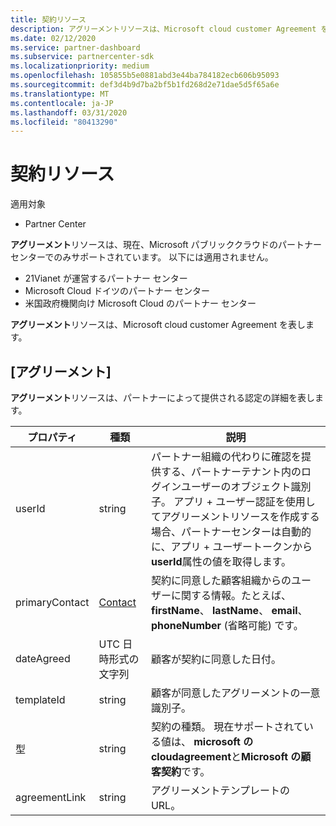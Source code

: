```yaml
---
title: 契約リソース
description: アグリーメントリソースは、Microsoft cloud customer Agreement を表します。
ms.date: 02/12/2020
ms.service: partner-dashboard
ms.subservice: partnercenter-sdk
ms.localizationpriority: medium
ms.openlocfilehash: 105855b5e0881abd3e44ba784182ecb606b95093
ms.sourcegitcommit: def3d4b9d7ba2bf5b1fd268d2e71dae5d5f65a6e
ms.translationtype: MT
ms.contentlocale: ja-JP
ms.lasthandoff: 03/31/2020
ms.locfileid: "80413290"
---
```

# <a name="agreement-resources"></a>契約リソース

適用対象

- Partner Center

**アグリーメント**リソースは、現在、Microsoft パブリッククラウドのパートナーセンターでのみサポートされています。 以下には適用されません。

- 21Vianet が運営するパートナー センター
- Microsoft Cloud ドイツのパートナー センター
- 米国政府機関向け Microsoft Cloud のパートナー センター

**アグリーメント**リソースは、Microsoft cloud customer Agreement を表します。

## <a name="agreement"></a>[アグリーメント]

**アグリーメント**リソースは、パートナーによって提供される認定の詳細を表します。

| プロパティ       | 種類   | 説明                                                                                               |
|----------------|--------|-----------------------------------------------------------------------------------------------------------|
| userId         | string                         | パートナー組織の代わりに確認を提供する、パートナーテナント内のログインユーザーのオブジェクト識別子。 アプリ + ユーザー認証を使用してアグリーメントリソースを作成する場合、パートナーセンターは自動的に、アプリ + ユーザートークンから**userId**属性の値を取得します。                                                                             |
| primaryContact | [Contact](./utility-resources.md#contact) | 契約に同意した顧客組織からのユーザーに関する情報。たとえば、 **firstName**、 **lastName**、 **email**、 **phoneNumber** (省略可能) です。 |
| dateAgreed     | UTC 日時形式の文字列 | 顧客が契約に同意した日付。                                 |
| templateId     |string                          | 顧客が同意したアグリーメントの一意識別子。 |
| 型           |string                          | 契約の種類。 現在サポートされている値は、 **microsoft の cloudagreement**と**Microsoft の顧客契約**です。|
| agreementLink  | string                         | アグリーメントテンプレートの URL。                                                    |
